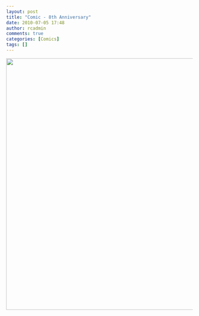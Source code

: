 ```yaml
---
layout: post
title: "Comic - 8th Anniversary"
date: 2010-07-05 17:48
author: rcadmin
comments: true
categories: [Comics]
tags: []
---
```

<a href="http://bitsmack.com/wp/2010/07/05/comic-8th-anniversary/"><img src="http://dl.bitsmack.com/uploads/2010/07/20100705.jpg" alt="" title="" width="680" height="680" class="alignnone size-full wp-image-2032" /></a>
